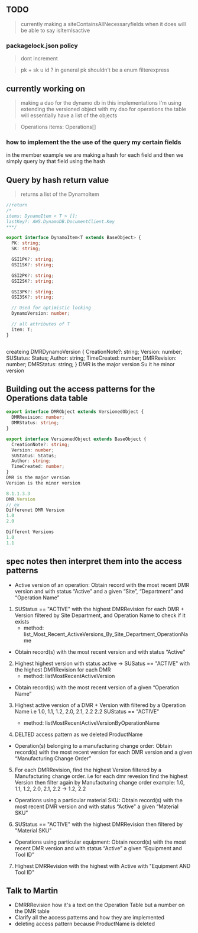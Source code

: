 ## TODO

> currently making a siteContainsAllNecessaryfields
> when it does will be able to say isItemIsactive

### packagelock.json policy

> dont increment

<!--delete packalock.json options -->
<!--and npm install it again-->
<!--adding a enum for a that will have a set options-->
<!-- pksk -->

> pk + sk
> u id ?
> in general pk shouldn't be a enum
> filterexpress

## currently working on

> making a dao for the dynamo db
> in this implementations I'm using extending the versioned object with my dao for operations
> the table will essentially have a list of the objects

> Operations
> items: Operations[]

### how to implement the the use of the query my certain fields

in the member example we are making a hash for each field and then we simply query by that field
using the hash

## Query by hash return value

> returns a list of the DynamoItem<T>

```typescript
//return
/*
items: DynamoItem < T > [];
lastKey?: AWS.DynamoDB.DocumentClient.Key
***/

export interface DynamoItem<T extends BaseObject> {
  PK: string;
  SK: string;

  GSI1PK?: string;
  GSI1SK?: string;

  GSI2PK?: string;
  GSI2SK?: string;

  GSI3PK?: string;
  GSI3SK?: string;

  // Used for optimistic locking
  DynamoVersion: number;

  // all attributes of T
  item: T;
}
```

```

```

createing DMRDynamoVersion
{
CreationNote?: string;
Version: number;
SUStatus: Status;
Author: string;
TimeCreated: number;
DMRRevision: number;
DMRStatus: string;
}
DMR is the major version
Su it he minor version

## Building out the access patterns for the Operations data table

```typescript
export interface DMRObject extends VersionedObject {
  DMRRevision: number;
  DMRStatus: string;
}

export interface VersionedObject extends BaseObject {
  CreationNote?: string;
  Version: number;
  SUStatus: Status;
  Author: string;
  TimeCreated: number;
}
DMR is the major version
Version is the minor version

8.1.1.3.3
DMR.Version
// ex
Differenet DMR Version
1.0
2.0

Different Versions
1.0
1.1

```

## spec notes then interpret them into the access patterns

- Active version of an operation: Obtain record with the most recent DMR version and with status “Active”
  and a given “Site”, “Department” and “Operation Name”

1. SUStatus == "ACTIVE" with the highest DMRRevision for each DMR + Version
   filtered by Site Department, and Operation Name to check if it exists
   - method: list_Most_Recent_ActiveVersions_By_Site_Department_OperationName

- Obtain record(s) with the most recent version and with status “Active”

2. Highest highest version with status active ->
   SUSatus == "ACTIVE" with the highest DMRRevision for each DMR
   - method: listMostRecentActiveVersion

- Obtain record(s) with the most recent version of a given “Operation Name”

3. Highest active version of a DMR + Version with filtered by a Operation Name
   i.e 1.0, 1.1, 1.2, 2.0, 2.1, 2.2
   2.2 SUStatus == "ACTIVE"

   - method: listMostRecentActiveVersionByOperationName

4. DELTED access pattern as we deleted ProductName

- Operation(s) belonging to a manufacturing change order: Obtain record(s) with the most recent version
  for each DMR version and a given “Manufacturing Change Order”

5. For each DMRRevision, find the highest Version filtered by a Manufacturing change order.
   i.e for each dmr revesion find the highest Version then filter again by Manufacturing change order
   example: 1.0, 1.1, 1.2, 2.0, 2.1, 2.2
   -> 1.2, 2.2

- Operations using a particular material SKU: Obtain record(s) with the most recent DMR version and with
  status “Active” a given “Material SKU”

6. SUStatus == "ACTIVE" with the highest DMRRevision then filtered by "Material SKU"

- Operations using particular equipment: Obtain record(s) with the most recent DMR version and with
  status “Active” a given “Equipment and Tool ID”

7. Highest DMRRevision with the highest with Active with "Equipment AND Tool ID"

## Talk to Martin

- DMRRRevision how it's a text on the Operation Table but a number on the DMR table
- Clarify all the access patterns and how they are implemented
- deleting access pattern because ProductName is deleted
